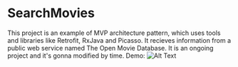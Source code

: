 # SearchMovies
This project is an example of MVP architecture pattern, which uses tools and libraries like Retrofit, RxJava and Picasso. It recieves information from a public web service named The Open Movie Database. It is an ongoing project and it's gonna modified by time.
Demo:
![Alt Text](http://oveissi.ir/githubAssets/searchmovies.gif)
